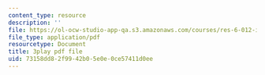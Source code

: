 ```yaml
---
content_type: resource
description: ''
file: https://ol-ocw-studio-app-qa.s3.amazonaws.com/courses/res-6-012-introduction-to-probability-spring-2018/73158dd82f9942b05e0e0ce57411d0ee_F6H50Hbulbk.pdf
file_type: application/pdf
resourcetype: Document
title: 3play pdf file
uid: 73158dd8-2f99-42b0-5e0e-0ce57411d0ee
---
```

